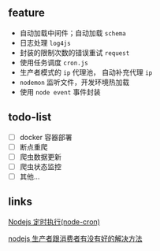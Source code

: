 ## feature

- 自动加载中间件；自动加载 `schema`
- 日志处理 `log4js`
- 封装的限制次数的错误重试 `request`
- 使用任务调度 `cron.js`
- 生产者模式的 `ip` 代理池， 自动补充代理 `ip`
- `nodemon` 监听文件，开发环境热加载
- 使用 `node event` 事件封装

## todo-list

- [ ] docker 容器部署
- [ ] 断点重爬
- [ ] 爬虫数据更新
- [ ] 爬虫状态监控
- [ ] 其他...

## links

[Nodejs 定时执行(node-cron)](https://blog.csdn.net/m0_37263637/article/details/83862250)

[nodejs 生产者跟消费者有没有好的解决方法](https://cnodejs.org/topic/5c1b59b83898674067a76760)
